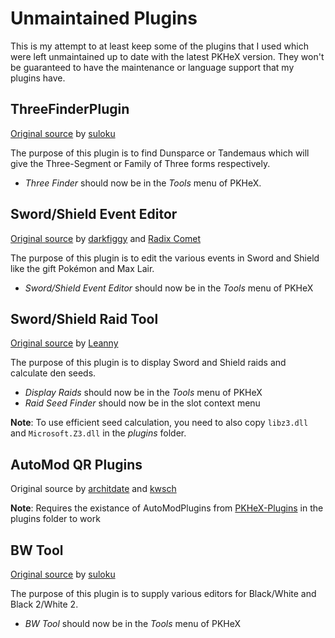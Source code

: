 # Unmaintained Plugins
This is my attempt to at least keep some of the plugins that I used which were left unmaintained up to date with the latest PKHeX version. They won't be guaranteed to have the maintenance or language support that my plugins have.

## ThreeFinderPlugin
[Original source](https://github.com/suloku/PKHeXThreeFinderPlugin) by [suloku](https://github.com/suloku)

The purpose of this plugin is to find Dunsparce or Tandemaus which will give the Three-Segment or Family of Three forms respectively.
- *Three Finder* should now be in the *Tools* menu of PKHeX.

## Sword/Shield Event Editor
[Original source](https://github.com/darkfiggy/dmaxplugin) by [darkfiggy](https://github.com/darkfiggy) and [Radix Comet](https://github.com/RadixComet)

The purpose of this plugin is to edit the various events in Sword and Shield like the gift Pokémon and Max Lair.
- *Sword/Shield Event Editor* should now be in the *Tools* menu of PKHeX

## Sword/Shield Raid Tool
[Original source](https://github.com/Leanny/PKHeX_Raid_Plugin) by [Leanny](https://github.com/Leanny)

The purpose of this plugin is to display Sword and Shield raids and calculate den seeds.
- *Display Raids* should now be in the *Tools* menu of PKHeX
- *Raid Seed Finder* should now be in the slot context menu

**Note**: To use efficient seed calculation, you need to also copy `libz3.dll` and `Microsoft.Z3.dll` in the *plugins* folder.


## AutoMod QR Plugins
Original source by [architdate](https://github.com/architdate) and [kwsch](https://github.com/kwsch)

**Note**: Requires the existance of AutoModPlugins from [PKHeX-Plugins](https://github.com/architdate/PKHeX-Plugins) in the plugins folder to work


## BW Tool
[Original source](https://github.com/suloku/BW_tool) by [suloku](https://github.com/suloku)

The purpose of this plugin is to supply various editors for Black/White and Black 2/White 2.
- *BW Tool* should now be in the *Tools* menu of PKHeX

